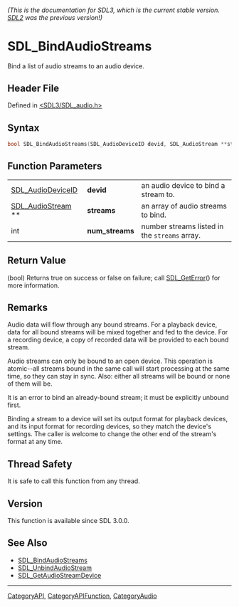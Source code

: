 ###### (This is the documentation for SDL3, which is the current stable version. [SDL2](https://wiki.libsdl.org/SDL2/) was the previous version!)
# SDL_BindAudioStreams

Bind a list of audio streams to an audio device.

## Header File

Defined in [<SDL3/SDL_audio.h>](https://github.com/libsdl-org/SDL/blob/main/include/SDL3/SDL_audio.h)

## Syntax

```c
bool SDL_BindAudioStreams(SDL_AudioDeviceID devid, SDL_AudioStream **streams, int num_streams);
```

## Function Parameters

|                                        |                 |                                               |
| -------------------------------------- | --------------- | --------------------------------------------- |
| [SDL_AudioDeviceID](SDL_AudioDeviceID) | **devid**       | an audio device to bind a stream to.          |
| [SDL_AudioStream](SDL_AudioStream) **  | **streams**     | an array of audio streams to bind.            |
| int                                    | **num_streams** | number streams listed in the `streams` array. |

## Return Value

(bool) Returns true on success or false on failure; call
[SDL_GetError](SDL_GetError)() for more information.

## Remarks

Audio data will flow through any bound streams. For a playback device, data
for all bound streams will be mixed together and fed to the device. For a
recording device, a copy of recorded data will be provided to each bound
stream.

Audio streams can only be bound to an open device. This operation is
atomic--all streams bound in the same call will start processing at the
same time, so they can stay in sync. Also: either all streams will be bound
or none of them will be.

It is an error to bind an already-bound stream; it must be explicitly
unbound first.

Binding a stream to a device will set its output format for playback
devices, and its input format for recording devices, so they match the
device's settings. The caller is welcome to change the other end of the
stream's format at any time.

## Thread Safety

It is safe to call this function from any thread.

## Version

This function is available since SDL 3.0.0.

## See Also

- [SDL_BindAudioStreams](SDL_BindAudioStreams)
- [SDL_UnbindAudioStream](SDL_UnbindAudioStream)
- [SDL_GetAudioStreamDevice](SDL_GetAudioStreamDevice)

----
[CategoryAPI](CategoryAPI), [CategoryAPIFunction](CategoryAPIFunction), [CategoryAudio](CategoryAudio)

